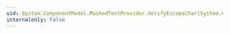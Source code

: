 ```yaml
---
uid: System.ComponentModel.MaskedTextProvider.VerifyEscapeChar(System.Char,System.Int32)
internalonly: False
---
```

